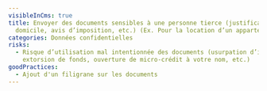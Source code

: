 ```yaml
---
visibleInCms: true
title: Envoyer des documents sensibles à une personne tierce (justificatif de
  domicile, avis d’imposition, etc.) (Ex. Pour la location d’un appartement)
categories: Données confidentielles
risks:
  - Risque d’utilisation mal intentionnée des documents (usurpation d’identité,
    extorsion de fonds, ouverture de micro-crédit à votre nom, etc.)
goodPractices:
  - Ajout d'un filigrane sur les documents
---
```

